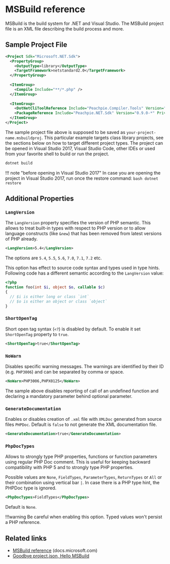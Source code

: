 # MSBuild reference

MSBuild is the build system for .NET and Visual Studio. The MSBuild project file is an XML file describing the build process and more.

## Sample Project File

```xml
<Project Sdk="Microsoft.NET.Sdk">
  <PropertyGroup>
    <OutputType>library</OutputType>
    <TargetFramework>netstandard2.0</TargetFramework>
  </PropertyGroup>
 
  <ItemGroup>
    <Compile Include="**/*.php" />
  </ItemGroup>
 
  <ItemGroup>
    <DotNetCliToolReference Include="Peachpie.Compiler.Tools" Version="0.9.0-*" />
    <PackageReference Include="Peachpie.NET.Sdk" Version="0.9.0-*" PrivateAssets="Build" />
  </ItemGroup>
</Project>
```

The sample project file above is supposed to be saved as `your-project-name.msbuildproj`. This particular example targets class library projects, see the sections below on how to target different project types. The project can be opened in Visual Studio 2017, Visual Studio Code, other IDEs or used from your favorite shell to build or run the project.

```bash
dotnet build
```

!!! note "before opening in Visual Studio 2017"
    In case you are opening the project in Visual Studio 2017, run once the restore command:
    ```bash
    dotnet restore
    ```

## Additional Properties

### `LangVersion`

The `LangVersion` property specifies the version of PHP semantic. This allows to treat built-in types with respect to PHP version or to allow language constructs (like `&new`) that has been removed from latest versions of PHP already.

```xml
<LangVersion>5.4</LangVersion>
```

The options are `5.4`, `5.5`, `5.6`, `7.0`, `7.1`, `7.2` etc.

This option has effect to source code syntax and types used in type hints. Following code has a different semantic according to the `LangVersion` value:
```php
<?php
function foo(int $i, object $o, callable $c)
{
  // $i is either long or class `int`
  // $o is either an object or class `object`
}
```

### `ShortOpenTag`

Short open tag syntax (`<?`) is disabled by default. To enable it set `ShortOpenTag` property to `true`.

```xml
<ShortOpenTag>true</ShortOpenTag>
```

### `NoWarn`

Disables specific warning messages. The warnings are identified by their ID (e.g. `PHP3006`) and can be separated by comma or space.

```xml
<NoWarn>PHP3006,PHPX0125</NoWarn>
```
The sample above disables reporting of call of an undefined function and declaring a mandatory parameter behind optional parameter.

### `GenerateDocumentation`

Enables or disables creation of `.xml` file with `XMLDoc` generated from source files `PHPDoc`. Default is `false` to not generate the XML documentation file.

```xml
<GenerateDocumentation>true</GenerateDocumentation>
```

### `PhpDocTypes`

Allows to strongly type PHP properties, functions or function parameters using regular PHP Doc comment. This is useful for keeping backward compatibility with PHP 5 and to strongly type PHP properties.

Possible values are `None`, `FieldTypes`, `ParameterTypes`, `ReturnTypes` or `All` or their combination using vertical bar `|`. In case there is a PHP type hint, the PHPDoc type is ignored.

```xml
<PhpDocTypes>FieldTypes</PhpDocTypes>
```

Default is `None`.

!!!warning
    Be careful when enabling this option. Typed values won't persist a PHP reference.

## Related links
- [MSBuild reference](https://docs.microsoft.com/en-us/visualstudio/msbuild/msbuild-reference) (docs.microsoft.com)
- [Goodbye project.json, Hello MSBuild](http://www.peachpie.io/2017/04/msbuild-netcoreapp1-1.html)